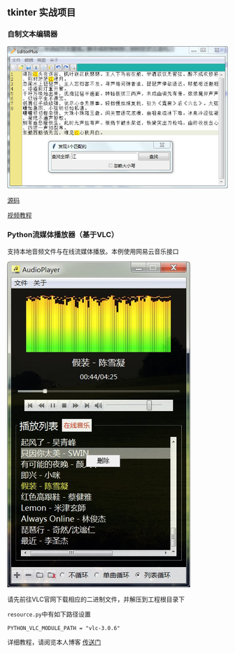 ## tkinter 实战项目

### 自制文本编辑器

![Editor](https://github.com/arcticfox1919/ImageHosting/blob/master/Snipaste_2019-04-18_21-30-18.jpg?raw=true)

 [源码](https://github.com/arcticfox1919/tkinter-practice/tree/master/editor)

[视频教程](https://study.163.com/course/courseMain.htm?courseId=1209232809&share=2&shareId=480000001855430)


### Python流媒体播放器（基于VLC）

支持本地音频文件与在线流媒体播放。本例使用网易云音乐接口

![player](https://github.com/arcticfox1919/ImageHosting/blob/master/Snipaste_2019-04-26_22-36-07.jpg?raw=true)

请先前往VLC官网下载相应的二进制文件，并解压到工程根目录下

`resource.py`中有如下路径设置

```
PYTHON_VLC_MODULE_PATH = "vlc-3.0.6"
```

详细教程，请阅览本人博客 [传送门](https://blog.csdn.net/yingshukun/article/details/89527561)
